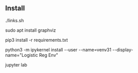 ## Install

./links.sh

sudo apt install graphviz

pip3 install -r requirements.txt

python3 -m ipykernel install --user --name=venv31 --display-name="Logistic Reg Env"

jupyter lab


